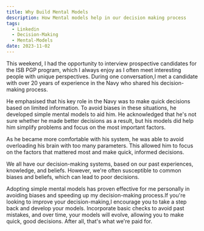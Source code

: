 ```yaml
---
title: Why Build Mental Models
description: How Mental models help in our decision making process
tags:
  - Linkedin
  - Decision-Making
  - Mental-Models
date: 2023-11-02
---
```

This weekend, I had the opportunity to interview prospective candidates for the ISB PGP program, which I always enjoy as I often meet interesting people with unique perspectives. During one conversation,I met a candidate with over 20 years of experience in the Navy who shared his decision-making process.

He emphasised that his key role in the Navy was to make quick decisions based on limited information. To avoid biases in these situations, he developed simple mental models to aid him. He acknowledged that he's not sure whether he made better decisions as a result, but his models did help him simplify problems and focus on the most important factors.

As he became more comfortable with his system, he was able to avoid overloading his brain with too many parameters. This allowed him to focus on the factors that mattered most and make quick, informed decisions.

We all have our decision-making systems, based on our past experiences, knowledge, and beliefs. However, we're often susceptible to common biases and beliefs, which can lead to poor decisions.

Adopting simple mental models has proven effective for me personally in avoiding biases and speeding up my decision-making process.If you're looking to improve your decision-making,I encourage you to take a step back and develop your models. Incorporate basic checks to avoid past mistakes, and over time, your models will evolve, allowing you to make quick, good decisions. After all, that's what we're paid for.